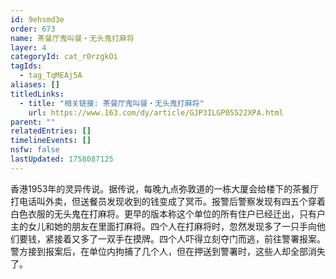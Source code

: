 ```yaml
---
id: 9ehsmd3e
order: 673
name: 茶餐厅鬼叫餐・无头鬼打麻将
layer: 4
categoryId: cat_r0rzgkOi
tagIds:
  - tag_TqMEAj5A
aliases: []
titledLinks:
  - title: "相关链接: 茶餐厅鬼叫餐・无头鬼打麻将"
    url: https://www.163.com/dy/article/GJP3ILGP05522XPA.html
parent: ""
relatedEntries: []
timelineEvents: []
nsfw: false
lastUpdated: 1758087125
---
```


香港1953年的灵异传说。据传说，每晚九点弥敦道的一栋大厦会给楼下的茶餐厅打电话叫外卖，但送餐员发现收到的钱变成了冥币。报警后警察发现有四五个穿着白色衣服的无头鬼在打麻将。更早的版本称这个单位的所有住户已经迁出，只有户主的女儿和她的朋友在里面打麻将。四个人在打麻将时，忽然发现多了一只手向他们要钱，紧接着又多了一双手在摸牌。四个人吓得立刻夺门而逃，前往警署报案。警方接到报案后，在单位内拘捕了几个人，但在押送到警署时，这些人却全部消失了。
